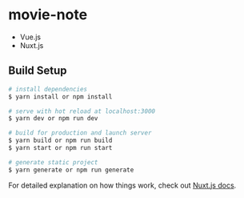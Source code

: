 # movie-note
- Vue.js
- Nuxt.js

## Build Setup
```bash
# install dependencies
$ yarn install or npm install

# serve with hot reload at localhost:3000
$ yarn dev or npm run dev

# build for production and launch server
$ yarn build or npm run build
$ yarn start or npm run start

# generate static project
$ yarn generate or npm run generate
```

For detailed explanation on how things work, check out [Nuxt.js docs](https://nuxtjs.org).
